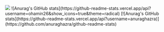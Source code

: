 <img src="https://capsule-render.vercel.app/api?type=wave&color=gradient&height=300&section=header&text=ohamin26&fontSize=60" />
![Anurag's GitHub stats](https://github-readme-stats.vercel.app/api?username=ohamin26&show_icons=true&theme=radical)
[![Anurag's GitHub stats](https://github-readme-stats.vercel.app/api?username=anuraghazra)](https://github.com/anuraghazra/github-readme-stats)

